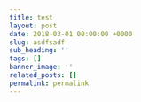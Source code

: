 ```yaml
---
title: test
layout: post
date: 2018-03-01 00:00:00 +0000
slug: asdfsadf
sub_heading: ''
tags: []
banner_image: ''
related_posts: []
permalink: permalink
---
```


